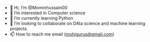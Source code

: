 - 👋 Hi, I’m @Mominhussain00
- 👀 I’m interested in Computer science
- 🌱 I’m currently learning Python
- 💞️ I’m looking to collaborate on DAta science and machine learning projects.
- 📫 How to reach me email (mohigurus@gmail.com)

<!---
Mominhussain00/Mominhussain00 is a ✨ special ✨ repository because its `README.md` (this file) appears on your GitHub profile.
You can click the Preview link to take a look at your changes.
--->

